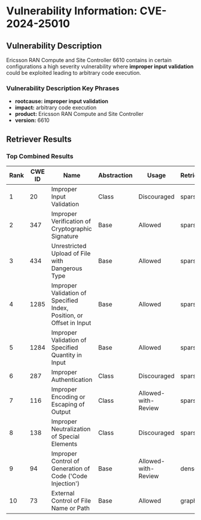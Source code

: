 # Vulnerability Information: CVE-2024-25010

## Vulnerability Description
Ericsson RAN Compute and Site Controller 6610 contains in certain configurations a high severity vulnerability where **improper input validation** could be exploited leading to arbitrary code execution.

### Vulnerability Description Key Phrases
- **rootcause:** **improper input validation**
- **impact:** arbitrary code execution
- **product:** Ericsson RAN Compute and Site Controller
- **version:** 6610

## Retriever Results

### Top Combined Results

| Rank | CWE ID | Name | Abstraction | Usage  | Retrievers | Individual Scores |
|------|--------|------|-------------|-------|------------|-------------------|
| 1 | 20 | Improper Input Validation | Class | Discouraged | sparse | 0.139 |
| 2 | 347 | Improper Verification of Cryptographic Signature | Base | Allowed | sparse | 0.127 |
| 3 | 434 | Unrestricted Upload of File with Dangerous Type | Base | Allowed | sparse | 0.127 |
| 4 | 1285 | Improper Validation of Specified Index, Position, or Offset in Input | Base | Allowed | sparse | 0.123 |
| 5 | 1284 | Improper Validation of Specified Quantity in Input | Base | Allowed | sparse | 0.122 |
| 6 | 287 | Improper Authentication | Class | Discouraged | sparse | 0.122 |
| 7 | 116 | Improper Encoding or Escaping of Output | Class | Allowed-with-Review | sparse | 0.121 |
| 8 | 138 | Improper Neutralization of Special Elements | Class | Discouraged | sparse | 0.119 |
| 9 | 94 | Improper Control of Generation of Code ('Code Injection') | Base | Allowed-with-Review | dense | 0.623 |
| 10 | 73 | External Control of File Name or Path | Base | Allowed | graph | 0.003 |


